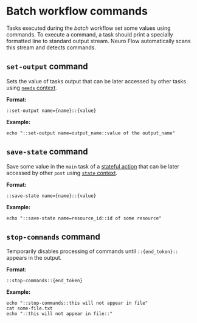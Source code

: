 # Batch workflow commands

Tasks executed during the _batch_ workflow set some values using commands. To execute a command, a task should print a specially formatted line to standard output stream. Neuro Flow automatically scans this stream and detects commands.

## `set-output` command

Sets the value of tasks output that can be later accessed by other tasks using [`needs` context](batch-contexts.md#needs-context).

**Format:**

`::set-output name={name}::{value}`

**Example:**

```text
echo "::set-output name=output_name::value of the output_name"
```

## `save-state` command

Save some value in the `main` task of a [stateful action](actions-syntax.md#kind-stateful-actions) that can be later accessed by other `post` using [`state` context](live-actions-contexts.md#state-context).

**Format:**

`::save-state name={name}::{value}`

**Example:**

```text
echo "::save-state name=resource_id::id of some resource"
```

## `stop-commands` command

Temporarily disables processing of commands until `::{end_token}::` appears in the output.

**Format:**

`::stop-commands::{end_token}`

**Example:**

```text
echo "::stop-commands::this will not appear in file"
cat some-file.txt
echo "::this will not appear in file::"
```

